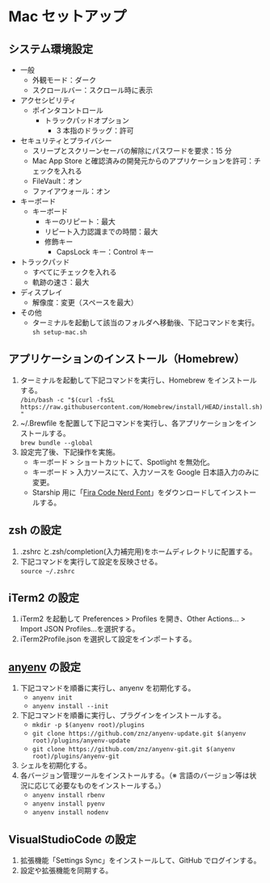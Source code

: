 # Mac セットアップ

## システム環境設定

- 一般
  - 外観モード：ダーク
  - スクロールバー：スクロール時に表示
- アクセシビリティ
  - ポインタコントロール
    - トラックパッドオプション
      - 3 本指のドラッグ：許可
- セキュリティとプライバシー
  - スリープとスクリーンセーバの解除にパスワードを要求：15 分
  - Mac App Store と確認済みの開発元からのアプリケーションを許可：チェックを入れる
  - FileVault：オン
  - ファイアウォール：オン
- キーボード
  - キーボード
    - キーのリピート：最大
    - リピート入力認識までの時間：最大
    - 修飾キー
      - CapsLock キー：Control キー
- トラックパッド
  - すべてにチェックを入れる
  - 軌跡の速さ：最大
- ディスプレイ
  - 解像度：変更（スペースを最大）
- その他
  - ターミナルを起動して該当のフォルダへ移動後、下記コマンドを実行。  
    `sh setup-mac.sh`

## アプリケーションのインストール（Homebrew）

1. ターミナルを起動して下記コマンドを実行し、Homebrew をインストールする。  
   `/bin/bash -c "$(curl -fsSL https://raw.githubusercontent.com/Homebrew/install/HEAD/install.sh)"`
1. ~/.Brewfile を配置して下記コマンドを実行し、各アプリケーションをインストールする。  
   `brew bundle --global`
1. 設定完了後、下記操作を実施。
   - キーボード > ショートカットにて、Spotlight を無効化。
   - キーボード > 入力ソースにて、入力ソースを Google 日本語入力のみに変更。
   - Starship 用に「[Fira Code Nerd Font](https://github.com/ryanoasis/nerd-fonts/tree/master/patched-fonts/FiraCode)」をダウンロードしてインストールする。

## zsh の設定

1. .zshrc と.zsh/completion(入力補完用)をホームディレクトリに配置する。
1. 下記コマンドを実行して設定を反映させる。  
   `source ~/.zshrc`

## iTerm2 の設定

1. iTerm2 を起動して Preferences > Profiles を開き、Other Actions… > Import JSON Profiles…を選択する。
1. iTerm2Profile.json を選択して設定をインポートする。

## [anyenv](https://github.com/anyenv/anyenv) の設定

1. 下記コマンドを順番に実行し、anyenv を初期化する。
   - `anyenv init`
   - `anyenv install --init`
1. 下記コマンドを順番に実行し、プラグインをインストールする。
   - `mkdir -p $(anyenv root)/plugins`
   - `git clone https://github.com/znz/anyenv-update.git $(anyenv root)/plugins/anyenv-update`
   - `git clone https://github.com/znz/anyenv-git.git $(anyenv root)/plugins/anyenv-git`
1. シェルを初期化する。
1. 各バージョン管理ツールをインストールする。（※ 言語のバージョン等は状況に応じて必要なものをインストールする。）
   - `anyenv install rbenv`
   - `anyenv install pyenv`
   - `anyenv install nodenv`

## VisualStudioCode の設定

1. 拡張機能「Settings Sync」をインストールして、GitHub でログインする。
1. 設定や拡張機能を同期する。
